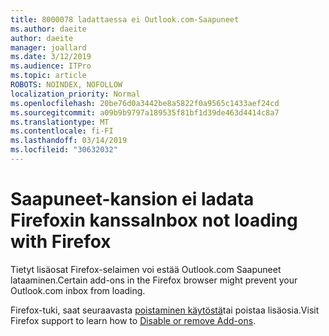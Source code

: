 ```yaml
---
title: 8000078 ladattaessa ei Outlook.com-Saapuneet
ms.author: daeite
author: daeite
manager: joallard
ms.date: 3/12/2019
ms.audience: ITPro
ms.topic: article
ROBOTS: NOINDEX, NOFOLLOW
localization_priority: Normal
ms.openlocfilehash: 20be76d0a3442be8a5822f0a9565c1433aef24cd
ms.sourcegitcommit: a09b9b9797a189535f81bf1d39de463d4414c8a7
ms.translationtype: MT
ms.contentlocale: fi-FI
ms.lasthandoff: 03/14/2019
ms.locfileid: "30632032"
---
```

# <a name="inbox-not-loading-with-firefox"></a><span data-ttu-id="a5f48-102">Saapuneet-kansion ei ladata Firefoxin kanssa</span><span class="sxs-lookup"><span data-stu-id="a5f48-102">Inbox not loading with Firefox</span></span>

<span data-ttu-id="a5f48-103">Tietyt lisäosat Firefox-selaimen voi estää Outlook.com Saapuneet lataaminen.</span><span class="sxs-lookup"><span data-stu-id="a5f48-103">Certain add-ons in the Firefox browser might prevent your Outlook.com inbox from loading.</span></span>
  
<span data-ttu-id="a5f48-104">Firefox-tuki, saat seuraavasta [poistaminen käytöstä](https://support.mozilla.org/kb/disable-or-remove-add-ons)tai poistaa lisäosia.</span><span class="sxs-lookup"><span data-stu-id="a5f48-104">Visit Firefox support to learn how to [Disable or remove Add-ons](https://support.mozilla.org/kb/disable-or-remove-add-ons).</span></span>

